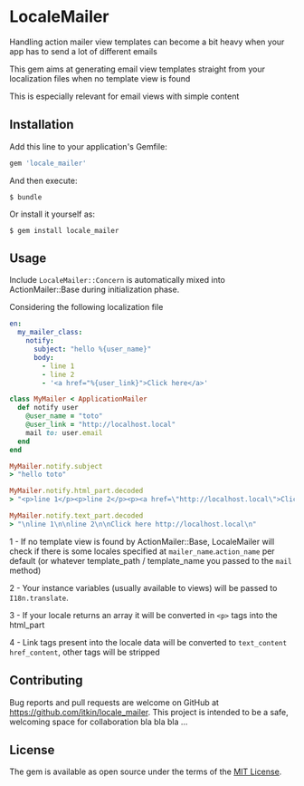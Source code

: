 # LocaleMailer

Handling action mailer view templates can become a bit heavy when your app has to send a lot of different emails
    
This gem aims at generating email view templates straight from your localization files when no template view is found
     
This is especially relevant for email views with simple content

## Installation

Add this line to your application's Gemfile:

```ruby
gem 'locale_mailer'
```

And then execute:

    $ bundle

Or install it yourself as:

    $ gem install locale_mailer

## Usage

Include `LocaleMailer::Concern` is automatically mixed into ActionMailer::Base during initialization phase. 

Considering the following localization file

```yaml
en:
  my_mailer_class:
    notify:
      subject: "hello %{user_name}"
      body:
        - line 1
        - line 2
        - '<a href="%{user_link}">Click here</a>'
```

```ruby
class MyMailer < ApplicationMailer
  def notify user
    @user_name = "toto"
    @user_link = "http://localhost.local" 
    mail to: user.email
  end
end

MyMailer.notify.subject
> "hello toto"

MyMailer.notify.html_part.decoded
> "<p>line 1</p><p>line 2</p><p><a href=\"http://localhost.local\">Click here</a></p>" 

MyMailer.notify.text_part.decoded
> "\nline 1\n\nline 2\n\nClick here http://localhost.local\n" 

```

1 - If no template view is found by ActionMailer::Base, LocaleMailer will check if there is some locales specified at 
`mailer_name`.`action_name` per default (or whatever template_path / template_name you passed to the `mail` method)

2 - Your instance variables (usually available to views) will be passed to `I18n.translate`.
 
3 - If your locale returns an array it will be converted in `<p>` tags into the html_part

4 - Link tags present into the locale data will be converted to `text_content href_content`, other tags will be stripped  


## Contributing

Bug reports and pull requests are welcome on GitHub at https://github.com/itkin/locale_mailer. This project is intended to be a safe, welcoming space for collaboration bla bla bla ... 


## License

The gem is available as open source under the terms of the [MIT License](http://opensource.org/licenses/MIT).

